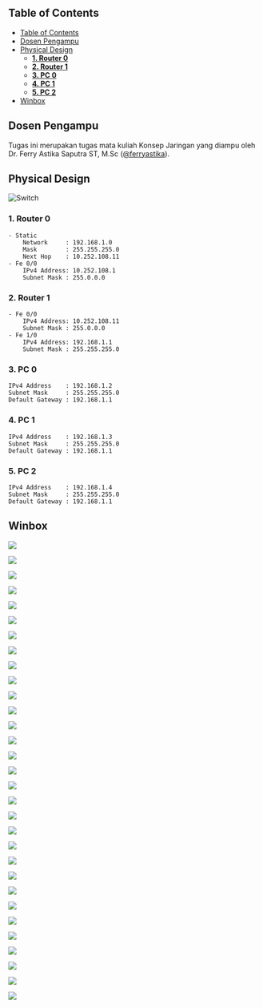 ## Table of Contents

- [Table of Contents](#table-of-contents)
- [Dosen Pengampu](#dosen-pengampu)
- [Physical Design](#physical-design)
  - [**1. Router 0**](#1-router-0)
  - [**2. Router 1**](#2-router-1)
  - [**3. PC 0**](#3-pc-0)
  - [**4. PC 1**](#4-pc-1)
  - [**5. PC 2**](#5-pc-2)
- [Winbox](#winbox)

## Dosen Pengampu
Tugas ini merupakan tugas mata kuliah Konsep Jaringan yang diampu oleh Dr. Ferry Astika Saputra ST, M.Sc ([@ferryastika](https://github.com/ferryastika)).

## Physical Design
![Switch](../assets/week-10/cisco-mikrotik.png)

### **1. Router 0**
    - Static
        Network     : 192.168.1.0
        Mask        : 255.255.255.0
        Next Hop    : 10.252.108.11
    - Fe 0/0
        IPv4 Address: 10.252.108.1
        Subnet Mask : 255.0.0.0

### **2. Router 1**
    - Fe 0/0
        IPv4 Address: 10.252.108.11
        Subnet Mask : 255.0.0.0
    - Fe 1/0
        IPv4 Address: 192.168.1.1
        Subnet Mask : 255.255.255.0

### **3. PC 0**
    IPv4 Address    : 192.168.1.2
    Subnet Mask     : 255.255.255.0
    Default Gateway : 192.168.1.1

### **4. PC 1**
    IPv4 Address    : 192.168.1.3
    Subnet Mask     : 255.255.255.0
    Default Gateway : 192.168.1.1

### **5. PC 2**
    IPv4 Address    : 192.168.1.4
    Subnet Mask     : 255.255.255.0
    Default Gateway : 192.168.1.1

## Winbox
![](../assets/week-10/winbox%20(1).png)

![](../assets/week-10/winbox%20(2).png)

![](../assets/week-10/winbox%20(3).png)

![](../assets/week-10/winbox%20(4).png)

![](../assets/week-10/winbox%20(5).png)

![](../assets/week-10/winbox%20(6).png)

![](../assets/week-10/winbox%20(7).png)

![](../assets/week-10/winbox%20(8).png)

![](../assets/week-10/winbox%20(9).png)

![](../assets/week-10/winbox%20(10).png)

![](../assets/week-10/winbox%20(11).png)

![](../assets/week-10/winbox%20(12).png)

![](../assets/week-10/winbox%20(13).png)

![](../assets/week-10/winbox%20(14).png)

![](../assets/week-10/winbox%20(15).png)

![](../assets/week-10/winbox%20(16).png)

![](../assets/week-10/winbox%20(17).png)

![](../assets/week-10/winbox%20(18).png)

![](../assets/week-10/winbox%20(19).png)

![](../assets/week-10/winbox%20(20).png)

![](../assets/week-10/winbox%20(21).png)

![](../assets/week-10/winbox%20(22).png)

![](../assets/week-10/winbox%20(23).png)

![](../assets/week-10/winbox%20(24).png)

![](../assets/week-10/winbox%20(25).png)

![](../assets/week-10/winbox%20(26).png)

![](../assets/week-10/winbox%20(27).png)

![](../assets/week-10/winbox%20(28).png)

![](../assets/week-10/winbox%20(29).png)

![](../assets/week-10/winbox%20(30).png)

![](../assets/week-10/winbox%20(31).png)